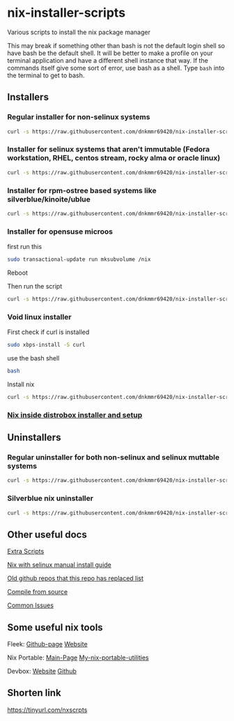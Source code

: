 # nix-installer-scripts
Various scripts to install the nix package manager

This may break if something other than bash is not the default login shell so have bash be the default shell. It will be better to make a profile on your terminal application and have a different shell instance that way. If the commands itself give some sort of error, use bash as a shell. Type `bash` into the terminal to get to bash.

## Installers

### Regular installer for non-selinux systems

```bash
curl -s https://raw.githubusercontent.com/dnkmmr69420/nix-installer-scripts/main/installer-scripts/regular-installer.sh | bash
```

### Installer for selinux systems that aren't immutable (Fedora workstation, RHEL, centos stream, rocky alma or oracle linux)

```bash
curl -s https://raw.githubusercontent.com/dnkmmr69420/nix-installer-scripts/main/installer-scripts/regular-nix-installer-selinux.sh | bash
```

### Installer for rpm-ostree based systems like silverblue/kinoite/ublue

```bash
curl -s https://raw.githubusercontent.com/dnkmmr69420/nix-installer-scripts/main/installer-scripts/silverblue-nix-installer.sh | bash
```

### Installer for opensuse microos

first run this

```bash
sudo transactional-update run mksubvolume /nix
```

Reboot

Then run the script

```bash
curl -s https://raw.githubusercontent.com/dnkmmr69420/nix-installer-scripts/main/installer-scripts/nix-microos-installer.sh | bash
```

### Void linux installer

First check if curl is installed

```bash
sudo xbps-install -S curl
```
use the bash shell

```bash
bash
```

Install nix

```bash
curl -s https://raw.githubusercontent.com/dnkmmr69420/nix-installer-scripts/main/installer-scripts/nix-void-linux-installer.sh | bash
```

### [Nix inside distrobox installer and setup](https://github.com/dnkmmr69420/nix-installer-scripts/tree/main/nix-distrobox)


## Uninstallers

### Regular uninstaller for both non-selinux and selinux muttable systems

```bash
curl -s https://raw.githubusercontent.com/dnkmmr69420/nix-installer-scripts/main/uninstaller-scripts/regular-uninstaller.sh | bash
```

### Silverblue nix uninstaller

```bash
curl -s https://raw.githubusercontent.com/dnkmmr69420/nix-installer-scripts/main/uninstaller-scripts/silverblue-nix-uninstaller.sh | bash
```

## Other useful docs

[Extra Scripts](https://github.com/dnkmmr69420/nix-installer-scripts/blob/main/docs/extra-scripts.md)

[Nix with selinux manual install guide](https://github.com/dnkmmr69420/nix-installer-scripts/blob/main/docs/selinux-nix-manual-install-guide.md)

[Old github repos that this repo has replaced list](https://github.com/dnkmmr69420/nix-installer-scripts/blob/main/docs/my-old-nix-github-repos.md)

[Compile from source](https://github.com/dnkmmr69420/nix-installer-scripts/blob/main/docs/compile-from-source.md)

[Common Issues](https://github.com/dnkmmr69420/nix-installer-scripts/blob/main/docs/common-issues.md)

## Some useful nix tools

Fleek: [Github-page](https://github.com/ublue-os/fleek) [Website](https://getfleek.dev/)

Nix Portable: [Main-Page](https://github.com/DavHau/nix-portable) [My-nix-portable-utilities](https://github.com/dnkmmr69420/nix-portable-utils)

Devbox: [Website](https://www.jetpack.io/devbox) [Github](https://github.com/jetpack-io/devbox)

## Shorten link

https://tinyurl.com/nxscrpts
